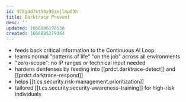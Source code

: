 ```yaml
---
id: 978gdd7kt58z98zmjlmp03h
title: Darktrace Prevent
desc: ''
updated: 1666886198538
created: 1666885279364
---
```


- feeds back critical information to the Continuous AI Loop
- learns normal "patterns of life" "on the job" across all environments
- "zero-scope": no IP ranges or technical input needed
- hardens denfenses by feeding into   [[prdct.darktrace-detect]] and [[prdct.darktrace-respond]]
- helps [[t.cs.security.risk-management.prioritization]]
- tailored [[t.cs.security.security-awareness-training]] for high-risk individuals 